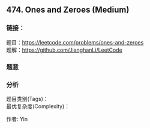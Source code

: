 ## 474. Ones and Zeroes (Medium)

### **链接**：
题目：https://leetcode.com/problems/ones-and-zeroes  
题解：https://github.com/JianghanLi/LeetCode

### **题意**



### **分析**  
题目类别(Tags)：  
最优复杂度(Complexity)：  



作者: Yin
